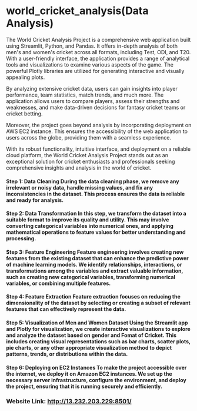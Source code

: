 # world_cricket_analysis(Data Analysis)
The World Cricket Analysis Project is a comprehensive web application built using Streamlit, Python, and Pandas. It offers in-depth analysis of both men's and women's cricket across all formats, including Test, ODI, and T20.
With a user-friendly interface, the application provides a range of analytical tools and visualizations to examine various aspects of the game. The powerful Plotly libraries are utilized for generating interactive and visually appealing plots.

By analyzing extensive cricket data, users can gain insights into player performance, team statistics, match trends, and much more. The application allows users to compare players, assess their strengths and weaknesses, and make data-driven decisions for fantasy cricket teams or cricket betting.

Moreover, the project goes beyond analysis by incorporating deployment on AWS EC2 instance. This ensures the accessibility of the web application to users across the globe, providing them with a seamless experience.

With its robust functionality, intuitive interface, and deployment on a reliable cloud platform, the World Cricket Analysis Project stands out as an exceptional solution for cricket enthusiasts and professionals seeking comprehensive insights and analysis in the world of cricket.


#### Step 1: Data Cleaning During the data cleaning phase, we remove any irrelevant or noisy data, handle missing values, and fix any inconsistencies in the dataset. This process ensures the data is reliable and ready for analysis.

#### Step 2: Data Transformation In this step, we transform the dataset into a suitable format to improve its quality and utility. This may involve converting categorical variables into numerical ones, and applying mathematical operations to feature values for better understanding and processing.

#### Step 3: Feature Engineering Feature engineering involves creating new features from the existing dataset that can enhance the predictive power of machine learning models. We identify relationships, interactions, or transformations among the variables and extract valuable information, such as creating new categorical variables, transforming numerical variables, or combining multiple features.

#### Step 4: Feature Extraction Feature extraction focuses on reducing the dimensionality of the dataset by selecting or creating a subset of relevant features that can effectively represent the data.

#### Step 5: Visualization of Men and Women Dataset Using the Streamlit app and Plotly for visualization, we create interactive visualizations to explore and analyze the dataset based on gender and Fomat of Cricket. This includes creating visual representations such as bar charts, scatter plots, pie charts, or any other appropriate visualization method to depict patterns, trends, or distributions within the data.

#### Step 6: Deploying on EC2 Instances To make the project accessible over the internet, we deploy it on Amazon EC2 instances. We set up the necessary server infrastructure, configure the environment, and deploy the project, ensuring that it is running securely and efficiently.

### Website Link: http://13.232.203.229:8501/